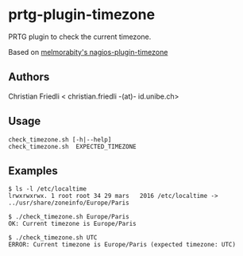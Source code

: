 # prtg-plugin-timezone

PRTG plugin to check the current timezone.

Based on [ melmorabity's nagios-plugin-timezone](https://github.com/melmorabity/nagios-plugin-timezone)

## Authors

Christian Friedli < christian.friedli -(at)- id.unibe.ch>

## Usage

    check_timezone.sh [-h|--help]
    check_timezone.sh  EXPECTED_TIMEZONE

## Examples

    $ ls -l /etc/localtime
    lrwxrwxrwx. 1 root root 34 29 mars   2016 /etc/localtime -> ../usr/share/zoneinfo/Europe/Paris

    $ ./check_timezone.sh Europe/Paris
    OK: Current timezone is Europe/Paris

    $ ./check_timezone.sh UTC
    ERROR: Current timezone is Europe/Paris (expected timezone: UTC)
